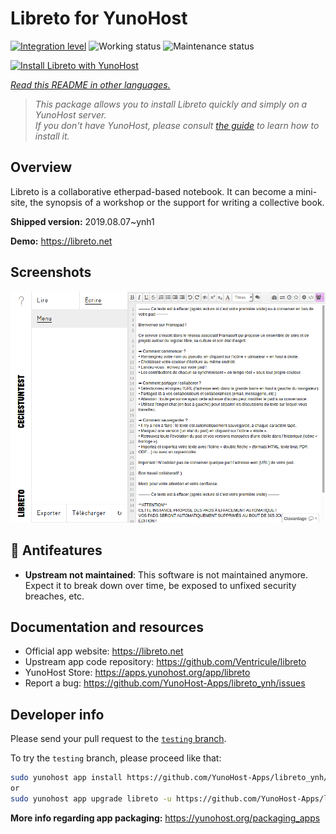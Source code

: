 <!--
N.B.: This README was automatically generated by <https://github.com/YunoHost/apps/tree/master/tools/readme_generator>
It shall NOT be edited by hand.
-->

# Libreto for YunoHost

[![Integration level](https://dash.yunohost.org/integration/libreto.svg)](https://dash.yunohost.org/appci/app/libreto) ![Working status](https://ci-apps.yunohost.org/ci/badges/libreto.status.svg) ![Maintenance status](https://ci-apps.yunohost.org/ci/badges/libreto.maintain.svg)

[![Install Libreto with YunoHost](https://install-app.yunohost.org/install-with-yunohost.svg)](https://install-app.yunohost.org/?app=libreto)

*[Read this README in other languages.](./ALL_README.md)*

> *This package allows you to install Libreto quickly and simply on a YunoHost server.*  
> *If you don't have YunoHost, please consult [the guide](https://yunohost.org/install) to learn how to install it.*

## Overview

Libreto is a collaborative etherpad-based notebook. It can become a mini-site, the synopsis of a workshop or the support for writing a collective book.


**Shipped version:** 2019.08.07~ynh1

**Demo:** <https://libreto.net>

## Screenshots

![Screenshot of Libreto](./doc/screenshots/menu.png)

## :red_circle: Antifeatures

- **Upstream not maintained**: This software is not maintained anymore. Expect it to break down over time, be exposed to unfixed security breaches, etc.

## Documentation and resources

- Official app website: <https://libreto.net>
- Upstream app code repository: <https://github.com/Ventricule/libreto>
- YunoHost Store: <https://apps.yunohost.org/app/libreto>
- Report a bug: <https://github.com/YunoHost-Apps/libreto_ynh/issues>

## Developer info

Please send your pull request to the [`testing` branch](https://github.com/YunoHost-Apps/libreto_ynh/tree/testing).

To try the `testing` branch, please proceed like that:

```bash
sudo yunohost app install https://github.com/YunoHost-Apps/libreto_ynh/tree/testing --debug
or
sudo yunohost app upgrade libreto -u https://github.com/YunoHost-Apps/libreto_ynh/tree/testing --debug
```

**More info regarding app packaging:** <https://yunohost.org/packaging_apps>
